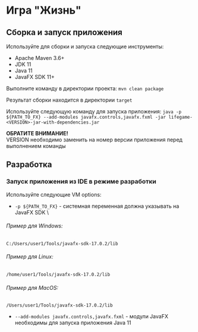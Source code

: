 # Игра "Жизнь"

## Сборка и запуск приложения
Используйте для сборки и запуска следующие инструменты:
- Apache Maven 3.6+
- JDK 11
- Java 11
- JavaFX SDK 11+

Выполните команду в директории проекта:
`mvn clean package`

Результат сборки находится в директории `target`

Используйте следующую команду для запуска приложения:
`java -p ${PATH_TO_FX} --add-modules javafx.controls,javafx.fxml -jar lifegame-<VERSION>-jar-with-dependencies.jar`

**ОБРАТИТЕ ВНИМАНИЕ!** \
VERSION необходимо заменить на номер версии приложения перед выполнением команды

## Разработка
### Запуск приложения из IDE в режиме разработки
Используйте следующие VM options:
- `-p ${PATH_TO_FX}` - системная переменная должна указывать на JavaFX SDK \
###### Пример для Windows:
`C:/Users/user1/Tools/javafx-sdk-17.0.2/lib`
###### Пример для Linux:
`/home/user1/Tools/javafx-sdk-17.0.2/lib`
###### Пример для MacOS:
`/Users/user1/Tools/javafx-sdk-17.0.2/lib`
- `--add-modules javafx.controls,javafx.fxml` - модули JavaFX необходимы для запуска приложения Java 11
